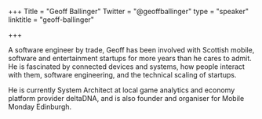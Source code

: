 +++
Title = "Geoff Ballinger"
Twitter = "@geoffballinger"
type = "speaker"
linktitle = "geoff-ballinger"

+++

A software engineer by trade, Geoff has been involved with Scottish mobile, software and entertainment startups for more years than he cares to admit. He is fascinated by connected devices and systems, how people interact with them, software engineering, and the technical scaling of startups.

He is currently System Architect at local game analytics and economy platform provider deltaDNA, and is also founder and organiser for Mobile Monday Edinburgh.
